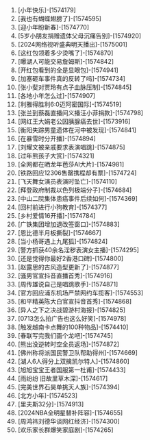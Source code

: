 
1. [小年快乐]-[1574179]
1. [我也有蝴蝶翅膀了]-[1574595]
1. [迎小年盼新春]-[1574770]
1. [5岁小朋友捐赠遗体父母沉痛告别]-[1574920]
1. [2024网络视听盛典明天播出]-[1575001]
1. [这红包领着多少烫嘴了]-[1574870]
1. [曝湖人可能交易詹姆斯]-[1574842]
1. [开红包看到的全是显眼包]-[1574941]
1. [加塞砸车事件真的反转了吗]-[1574734]
1. [张小斐对贾玲有点子血脉压制]-[1574845]
1. [各地小年怎么过]-[1574907]
1. [利雅得胜利6:0迈阿密国际]-[1574519]
1. [张兰到蔡磊直播间义播汪小菲捐款]-[1574798]
1. [网红王大娟老公因胰腺癌去世]-[1573916]
1. [衡阳失踪男童遗体在河中被发现]-[1574841]
1. [在暴雪时分开播]-[1574894]
1. [刘耀文被亲戚要求表演唱跳]-[1574875]
1. [过年熊孩子大赏]-[1574321]
1. [全网都在晒龙年芭莎AI大片]-[1574981]
1. [铁路回应12306售罄携程却有票]-[1574724]
1. [飞天舞女演员表演时坠亡]-[1574110]
1. [拜登政府制裁以色列极端分子]-[1574684]
1. [中山二院集体患癌事件后续如何]-[1574369]
1. [回村前进行小狗教育]-[1574377]
1. [乡村爱情16开播]-[1574784]
1. [广铁集团增加退改签窗口]-[1574883]
1. [恩比德半月板撕裂]-[1574667]
1. [当小杨哥遇上九尾狐]-[1574824]
1. [警方抓获40余名淫秽表演女主播]-[1574295]
1. [还是觉得你最好2香港口碑]-[1574800]
1. [赵露思的古风造型更新了]-[1574877]
1. [骚男官宣抖音直播首秀]-[1574916]
1. [周传雄说自己是唱跳歌手]-[1574871]
1. [官方回应浦东机场严禁网约车揽客]-[1574553]
1. [和平精英陈大白官宣抖音首秀]-[1574868]
1. [异人之下之决战碧游村海报]-[1574825]
1. [0713怎么拍广告也这么好笑]-[1574978]
1. [触发越南卡点舞的100种物品]-[1574410]
1. [春联写完我们画个龙吧]-[1574745]
1. [熊出没逆转时空全员返场]-[1574872]
1. [佛州称将派国民警卫队帮助得州]-[1574669]
1. [湖人6人得分上双擒凯尔特人]-[1574860]
1. [旭旭宝宝王者国服第一杜甫]-[1574433]
1. [雨纷纷 旧故里草木深]-[1574617]
1. [完美世界石昊单挑天人族]-[1574394]
1. [北方小年]-[1574523]
1. [里夫斯32分]-[1574913]
1. [2024NBA全明星替补阵容]-[1574655]
1. [周鸿祎刘德华谈网红经济]-[1574300]
1. [欢乐家长群爆笑家庭剧]-[1574265]